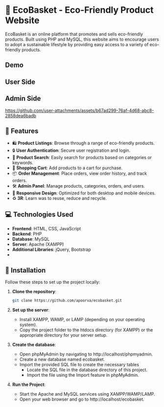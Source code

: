 # 🌱 EcoBasket - Eco-Friendly Product Website

EcoBasket is an online platform that promotes and sells eco-friendly products. Built using PHP and MySQL, this website aims to encourage users to adopt a sustainable lifestyle by providing easy access to a variety of eco-friendly products.

## Demo
## User Side

## Admin Side
https://github.com/user-attachments/assets/b67ad299-76af-4d68-abc8-2858dea6badb 


## 🌟 Features

- 🛍️ **Product Listings**: Browse through a range of eco-friendly products.
- 🔒 **User Authentication**: Secure user registration and login.
- 🔎 **Product Search**: Easily search for products based on categories or keywords.
- 🛒 **Shopping Cart**: Add products to a cart for purchase.
- 📦 **Order Management**: Place orders, view order history, and track orders.
- 🛠️ **Admin Panel**: Manage products, categories, orders, and users.
- 📱 **Responsive Design**: Optimized for both desktop and mobile devices.
- ♻️ **3R**: Learn was to reuse, reduce and recycle.

## 💻 Technologies Used

- **Frontend**: HTML, CSS, JavaScript
- **Backend**: PHP
- **Database**: MySQL
- **Server**: Apache (XAMPP)
- **Additional Libraries**: jQuery, Bootstrap
- 
## 🔧 Installation

Follow these steps to set up the project locally:

1. **Clone the repository**:
   ```bash
   git clone https://github.com/apoorva/ecobasket.git
2. **Set up the server**:
   - Install XAMPP, WAMP, or LAMP (depending on your operating system).
   - Copy the project folder to the htdocs directory (for XAMPP) or the appropriate directory for your server setup.

3. **Create the database**:
   - Open phpMyAdmin by navigating to http://localhost/phpmyadmin.
   - Create a new database named ecobasket.
   - Import the provided SQL file to create the necessary tables
     - Locate the SQL file in the database directory of this project.
     - Import the file using the Import feature in phpMyAdmin.
    
4. **Run the Project**:
   - Start the Apache and MySQL services using XAMPP/WAMP/LAMP.
   - Open your web browser and go to http://localhost/ecobasket.
